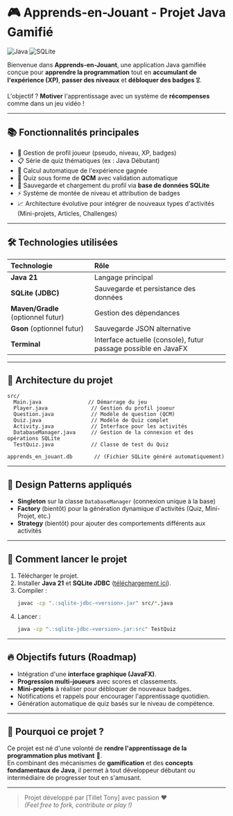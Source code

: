 # 🎮 Apprends-en-Jouant - Projet Java Gamifié

![Java](https://img.shields.io/badge/Java-21-blue?logo=java)
![SQLite](https://img.shields.io/badge/SQLite-Database-lightgrey?logo=sqlite)

Bienvenue dans **Apprends-en-Jouant**, une application Java gamifiée conçue pour **apprendre la programmation** tout en **accumulant de l'expérience (XP)**, **passer des niveaux** et **débloquer des badges** 🎖️.

L'objectif ? **Motiver** l'apprentissage avec un système de **récompenses** comme dans un jeu vidéo !

---

## 📚 Fonctionnalités principales

- 👤 Gestion de profil joueur (pseudo, niveau, XP, badges)
- 📋 Série de quiz thématiques (ex : Java Débutant)
- 🎯 Calcul automatique de l'expérience gagnée
- 🧠 Quiz sous forme de **QCM** avec validation automatique
- 💾 Sauvegarde et chargement du profil via **base de données SQLite**
- ⚡ Système de montée de niveau et attribution de badges
- 📈 Architecture évolutive pour intégrer de nouveaux types d'activités (Mini-projets, Articles, Challenges)

---

## 🛠️ Technologies utilisées

| Technologie | Rôle |
|:---|:---|
| **Java 21** | Langage principal |
| **SQLite (JDBC)** | Sauvegarde et persistance des données |
| **Maven/Gradle** (optionnel futur) | Gestion des dépendances |
| **Gson** (optionnel futur) | Sauvegarde JSON alternative |
| **Terminal** | Interface actuelle (console), futur passage possible en JavaFX |

---

## 🏩 Architecture du projet

```
src/
  Main.java               // Démarrage du jeu
  Player.java              // Gestion du profil joueur
  Question.java            // Modèle de question (QCM)
  Quiz.java                // Modèle de Quiz complet
  Activity.java            // Interface pour les activités
  DatabaseManager.java     // Gestion de la connexion et des opérations SQLite
  TestQuiz.java            // Classe de test du Quiz

apprends_en_jouant.db       // (Fichier SQLite généré automatiquement)
```

---

## 🧱 Design Patterns appliqués

- **Singleton** sur la classe `DatabaseManager` (connexion unique à la base)
- **Factory** (bientôt) pour la génération dynamique d'activités (Quiz, Mini-Projet, etc.)
- **Strategy** (bientôt) pour ajouter des comportements différents aux activités

---

## 🚀 Comment lancer le projet

1. Télécharger le projet.
2. Installer **Java 21** et **SQLite JDBC** ([téléchargement ici](https://mvnrepository.com/artifact/org.xerial/sqlite-jdbc)).
3. Compiler :
   ```bash
   javac -cp ".:sqlite-jdbc-<version>.jar" src/*.java
   ```
4. Lancer :
   ```bash
   java -cp ".:sqlite-jdbc-<version>.jar:src" TestQuiz
   ```

---

## 🔥 Objectifs futurs (Roadmap)

- Intégration d'une **interface graphique (JavaFX)**.
- **Progression multi-joueurs** avec scores et classements.
- **Mini-projets** à réaliser pour débloquer de nouveaux badges.
- Notifications et rappels pour encourager l'apprentissage quotidien.
- Génération automatique de quiz basés sur le niveau de compétence.

---

## 📣 Pourquoi ce projet ?

Ce projet est né d'une volonté de **rendre l'apprentissage de la programmation plus motivant** 🎯.  
En combinant des mécanismes de **gamification** et des **concepts fondamentaux de Java**, il permet à tout développeur débutant ou intermédiaire de progresser tout en s'amusant.

---

> Projet développé par [Tillet Tony] avec passion ❤️  
> *(Feel free to fork, contribute or play !)*


